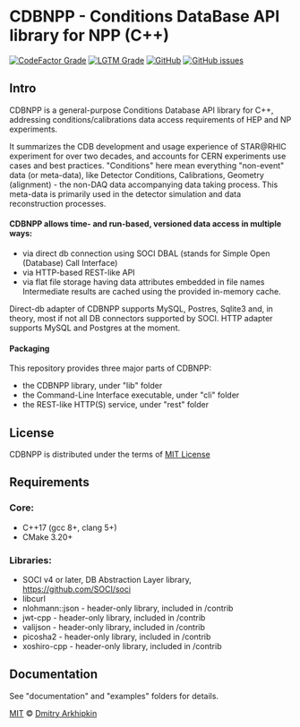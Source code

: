 # CDBNPP - Conditions DataBase API library for NPP (C++)

[![CodeFactor Grade](https://img.shields.io/codefactor/grade/github/dmarkh/cdbnpp?label=CodeFactor%20Code%20Quality)](https://www.codefactor.io/repository/github/dmarkh/cdbnpp)
[![LGTM Grade](https://img.shields.io/lgtm/grade/cpp/github/dmarkh/cdbnpp?label=LGTM%20Code%20Quality)](https://lgtm.com/projects/g/dmarkh/cdbnpp/)
[![GitHub](https://img.shields.io/github/license/dmarkh/cdbnpp)](https://github.com/dmarkh/cdbnpp/blob/master/LICENSE.txt)
[![GitHub issues](https://img.shields.io/github/issues-raw/dmarkh/cdbnpp)](https://github.com/dmarkh/cdbnpp/issues)

## Intro
CDBNPP is a general-purpose Conditions Database API library for C++, addressing conditions/calibrations data access requirements of HEP and NP experiments.

It summarizes the CDB development and usage experience of STAR@RHIC experiment for over two decades, and accounts for CERN experiments use cases and best practices. "Conditions" here mean everything "non-event" data (or meta-data), like Detector Conditions, Calibrations, Geometry (alignment) - the non-DAQ data accompanying data taking process. This meta-data is primarily used in the detector simulation and data reconstruction processes.

#### CDBNPP allows time- and run-based, versioned data access in multiple ways:
- via direct db connection using SOCI DBAL (stands for Simple Open (Database) Call Interface)
- via HTTP-based REST-like API
- via flat file storage having data attributes embedded in file names
Intermediate results are cached using the provided in-memory cache.

Direct-db adapter of CDBNPP supports MySQL, Postres, Sqlite3 and, in theory, most if not all DB connectors supported by SOCI. HTTP adapter
supports MySQL and Postgres at the moment.

#### Packaging
This repository provides three major parts of CDBNPP:
- the CDBNPP library, under "lib" folder
- the Command-Line Interface executable, under "cli" folder
- the REST-like HTTP(S) service, under "rest" folder

## License
CDBNPP is distributed under the terms of [MIT License](https://en.wikipedia.org/wiki/MIT_License)

## Requirements

### Core:
- C++17 (gcc 8+, clang 5+)
- CMake 3.20+

### Libraries:
- SOCI v4 or later, DB Abstraction Layer library, https://github.com/SOCI/soci
- libcurl
- nlohmann::json - header-only library, included in /contrib
- jwt-cpp - header-only library, included in /contrib
- valijson - header-only library, included in /contrib
- picosha2 - header-only library, included in /contrib
- xoshiro-cpp - header-only library, included in /contrib

## Documentation
See "documentation" and "examples" folders for details.

[MIT](https://en.wikipedia.org/wiki/MIT_License) © [Dmitry Arkhipkin](https://github.com/dmarkh)

